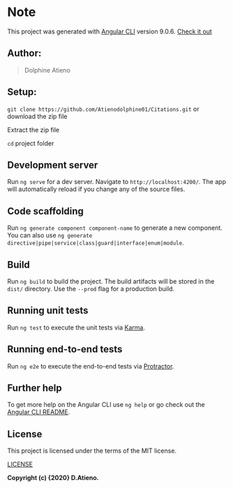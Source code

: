 # Note

This project was generated with [Angular CLI](https://github.com/angular/angular-cli) version 9.0.6.
[Check it out](https://atienodolphine01.github.io/Citations/)

## Author:
> Dolphine Atieno

## Setup:
`git clone https://github.com/Atienodolphine01/Citations.git` or download the zip file

Extract the zip file

`cd` project folder

## Development server

Run `ng serve` for a dev server. Navigate to `http://localhost:4200/`. The app will automatically reload if you change any of the source files.

## Code scaffolding

Run `ng generate component component-name` to generate a new component. You can also use `ng generate directive|pipe|service|class|guard|interface|enum|module`.

## Build

Run `ng build` to build the project. The build artifacts will be stored in the `dist/` directory. Use the `--prod` flag for a production build.

## Running unit tests

Run `ng test` to execute the unit tests via [Karma](https://karma-runner.github.io).

## Running end-to-end tests

Run `ng e2e` to execute the end-to-end tests via [Protractor](http://www.protractortest.org/).

## Further help

To get more help on the Angular CLI use `ng help` or go check out the [Angular CLI README](https://github.com/angular/angular-cli/blob/master/README.md).


## License
This project is licensed under the terms of the MIT license.

[LICENSE](LICENSE)

__Copyright (c) {2020}  D.Atieno.__